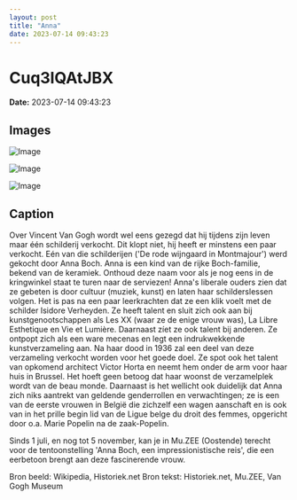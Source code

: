 ```yaml
---
layout: post
title: "Anna"
date: 2023-07-14 09:43:23
---
```


# Cuq3lQAtJBX

**Date:** 2023-07-14 09:43:23

## Images

![Image](/zij.was.eens/images/Cuq3lQAtJBX_0.jpg)

![Image](/zij.was.eens/images/Cuq3lQAtJBX_1.jpg)

![Image](/zij.was.eens/images/Cuq3lQAtJBX_2.jpg)

## Caption

Over Vincent Van Gogh wordt wel eens gezegd dat hij tijdens zijn leven maar één schilderij verkocht. Dit klopt niet, hij heeft er minstens een paar verkocht. Eén van die schilderijen ('De rode wijngaard in Montmajour') werd gekocht door Anna Boch. Anna is een kind van de rijke Boch-familie, bekend van de keramiek. Onthoud deze naam voor als je nog eens in de kringwinkel staat te turen naar de serviezen! Anna's liberale ouders zien dat ze gebeten is door cultuur (muziek, kunst) en laten haar schilderslessen volgen. Het is pas na een paar leerkrachten dat ze een klik voelt met de schilder Isidore Verheyden. Ze heeft talent en sluit zich ook aan bij kunstgenootschappen als Les XX (waar ze de enige vrouw was), La Libre Esthetique en Vie et Lumière. Daarnaast zíet ze ook talent bij anderen. Ze ontpopt zich als een ware mecenas en legt een indrukwekkende kunstverzameling aan. Na haar dood in 1936 zal een deel van deze verzameling verkocht worden voor het goede doel. Ze spot ook het talent van opkomend architect Victor Horta en neemt hem onder de arm voor haar huis in Brussel. Het hoeft geen betoog dat haar woonst de verzamelplek wordt van de beau monde. Daarnaast is het wellicht ook duidelijk dat Anna zich niks aantrekt van geldende genderrollen en verwachtingen; ze is een van de eerste vrouwen in België die zichzelf een wagen aanschaft en is ook van in het prille begin lid van de Ligue belge du droit des femmes, opgericht door o.a. Marie Popelin na de zaak-Popelin.

Sinds 1 juli, en nog tot 5 november, kan je in Mu.ZEE (Oostende) terecht voor de tentoonstelling 'Anna Boch, een impressionistische reis', die een eerbetoon brengt aan deze fascinerende vrouw.

Bron beeld: Wikipedia, Historiek.net
Bron tekst: Historiek.net, Mu.ZEE, Van Gogh Museum

